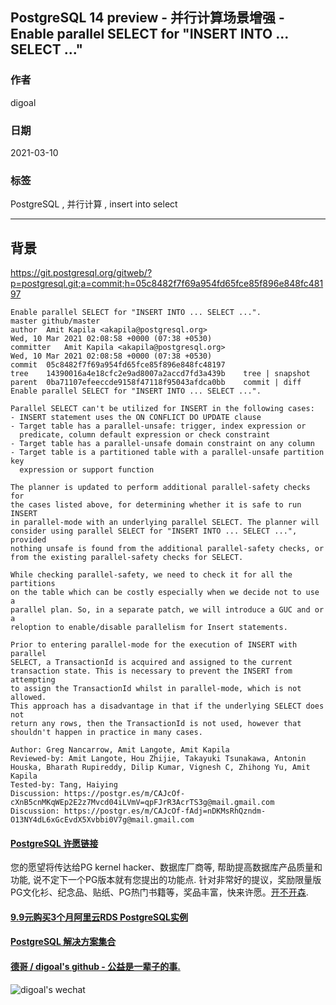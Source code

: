 ## PostgreSQL 14 preview - 并行计算场景增强 - Enable parallel SELECT for "INSERT INTO ... SELECT ..."   
      
### 作者      
digoal      
      
### 日期      
2021-03-10       
      
### 标签      
PostgreSQL , 并行计算 , insert into select    
      
----      
      
## 背景      
  
https://git.postgresql.org/gitweb/?p=postgresql.git;a=commit;h=05c8482f7f69a954fd65fce85f896e848fc48197  
  
```  
Enable parallel SELECT for "INSERT INTO ... SELECT ...".  
master github/master  
author	Amit Kapila <akapila@postgresql.org>	  
Wed, 10 Mar 2021 02:08:58 +0000 (07:38 +0530)  
committer	Amit Kapila <akapila@postgresql.org>	  
Wed, 10 Mar 2021 02:08:58 +0000 (07:38 +0530)  
commit	05c8482f7f69a954fd65fce85f896e848fc48197  
tree	14390016a4e18cfc2e9ad8007a2accd7fd3a439b	tree | snapshot  
parent	0ba71107efeeccde9158f47118f95043afdca0bb	commit | diff  
Enable parallel SELECT for "INSERT INTO ... SELECT ...".  
  
Parallel SELECT can't be utilized for INSERT in the following cases:  
- INSERT statement uses the ON CONFLICT DO UPDATE clause  
- Target table has a parallel-unsafe: trigger, index expression or  
  predicate, column default expression or check constraint  
- Target table has a parallel-unsafe domain constraint on any column  
- Target table is a partitioned table with a parallel-unsafe partition key  
  expression or support function  
  
The planner is updated to perform additional parallel-safety checks for  
the cases listed above, for determining whether it is safe to run INSERT  
in parallel-mode with an underlying parallel SELECT. The planner will  
consider using parallel SELECT for "INSERT INTO ... SELECT ...", provided  
nothing unsafe is found from the additional parallel-safety checks, or  
from the existing parallel-safety checks for SELECT.  
  
While checking parallel-safety, we need to check it for all the partitions  
on the table which can be costly especially when we decide not to use a  
parallel plan. So, in a separate patch, we will introduce a GUC and or a  
reloption to enable/disable parallelism for Insert statements.  
  
Prior to entering parallel-mode for the execution of INSERT with parallel  
SELECT, a TransactionId is acquired and assigned to the current  
transaction state. This is necessary to prevent the INSERT from attempting  
to assign the TransactionId whilst in parallel-mode, which is not allowed.  
This approach has a disadvantage in that if the underlying SELECT does not  
return any rows, then the TransactionId is not used, however that  
shouldn't happen in practice in many cases.  
  
Author: Greg Nancarrow, Amit Langote, Amit Kapila  
Reviewed-by: Amit Langote, Hou Zhijie, Takayuki Tsunakawa, Antonin Houska, Bharath Rupireddy, Dilip Kumar, Vignesh C, Zhihong Yu, Amit Kapila  
Tested-by: Tang, Haiying  
Discussion: https://postgr.es/m/CAJcOf-cXnB5cnMKqWEp2E2z7Mvcd04iLVmV=qpFJrR3AcrTS3g@mail.gmail.com  
Discussion: https://postgr.es/m/CAJcOf-fAdj=nDKMsRhQzndm-O13NY4dL6xGcEvdX5Xvbbi0V7g@mail.gmail.com  
```  
    
  
#### [PostgreSQL 许愿链接](https://github.com/digoal/blog/issues/76 "269ac3d1c492e938c0191101c7238216")
您的愿望将传达给PG kernel hacker、数据库厂商等, 帮助提高数据库产品质量和功能, 说不定下一个PG版本就有您提出的功能点. 针对非常好的提议，奖励限量版PG文化衫、纪念品、贴纸、PG热门书籍等，奖品丰富，快来许愿。[开不开森](https://github.com/digoal/blog/issues/76 "269ac3d1c492e938c0191101c7238216").  
  
  
#### [9.9元购买3个月阿里云RDS PostgreSQL实例](https://www.aliyun.com/database/postgresqlactivity "57258f76c37864c6e6d23383d05714ea")
  
  
#### [PostgreSQL 解决方案集合](https://yq.aliyun.com/topic/118 "40cff096e9ed7122c512b35d8561d9c8")
  
  
#### [德哥 / digoal's github - 公益是一辈子的事.](https://github.com/digoal/blog/blob/master/README.md "22709685feb7cab07d30f30387f0a9ae")
  
  
![digoal's wechat](../pic/digoal_weixin.jpg "f7ad92eeba24523fd47a6e1a0e691b59")
  
